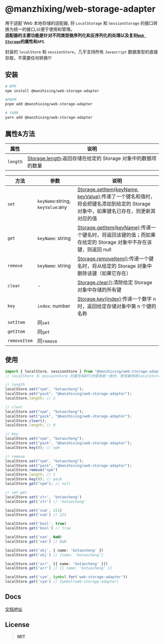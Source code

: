 # @manzhixing/web-storage-adapter

用于适配 Web 本地存储的适配器, 将 `LocalStorage` 和 `SessionStorage` 的接口转换为统一的接口,以便于使用和管理。  
**适配器的主要功能是针对不同类型做序列化和反序列化的处理以及复刻[`Web Storage`](https://developer.mozilla.org/zh-CN/docs/Web/API/Storage)的属性和`API`**.

封装的 `localStore` 和 `sessionStore`，几乎支持所有 `Javascript` 数据类型的直接存取，不需要任何转换!!!

## 安装

```sh
# NPM
npm install @manzhixing/web-storage-adapter

#PNPM
pnpm add @manzhixing/web-storage-adapter

# YARN
yarn add @manzhixing/web-storage-adapter
```

## 属性&方法

|属性|说明|
|---|---|
|`length`|[Storage.length](https://developer.mozilla.org/zh-CN/docs/Web/API/Storage/length):返回存储在给定的 Storage 对象中的数据项的数量|

|方法|参数|说明|
|---|---|---|
|`set`|`keyName`:string, `keyValue`:any|[Storage.setItem(keyName, keyValue)](https://developer.mozilla.org/zh-CN/docs/Web/API/Storage/setItem):传递了一个键名和值时，将会把键名添加到给定的 Storage 对象中，如果键名已存在，则更新其对应的值|
|`get`|`keyName`: string|[Storage.getItem(keyName)](https://developer.mozilla.org/zh-CN/docs/Web/API/Storage/getItem):传递一个键名时，将返回该键的值；而如果在给定的 Storage 对象中不存在该键，则返回 null|
|`remove`|`keyName`: string|[Storage.removeItem()](https://developer.mozilla.org/zh-CN/docs/Web/API/Storage/removeItem):传递一个键名时，将从给定的 Storage 对象中删除该键（如果它存在）|
|`clear`|-|[Storage.clear()](https://developer.mozilla.org/zh-CN/docs/Web/API/Storage/clear):清除给定 Storage 对象中存储的所有键|
|`key`|`index`: number|[Storage.key(index)](https://developer.mozilla.org/zh-CN/docs/Web/API/Storage/key):传递一个数字 n 时，返回给定存储对象中第 n 个键的名称|
|`setItem`|同`set`|
|`getItem`|同`get`|
|`removeItem`|同`remove`|

## 使用

```ts
import { localStore, sessionStore } from "@manzhixing/web-storage-adapter";
// localStore 与 sessionStore 的属性和API的使用是一致的，使用案例用localStore做演示。

// length
localStore.set("npm", "botaocheng");
localStore.set("pack", "@manzhixing/web-storage-adapter");
localStore.length; // 2

// clear
localStore.set("npm", "botaocheng");
localStore.set("pack", "@manzhixing/web-storage-adapter");
localStore.clear();
localStore.length; // 0

// key
localStore.set("npm", "botaocheng");
localStore.set("pack", "@manzhixing/web-storage-adapter");
localStore.key(0); // npm

// remove
localStore.set("npm", "botaocheng");
localStore.set("pack", "@manzhixing/web-storage-adapter");
localStore.remove("npm")
localStore.length; // 1
localStore.key(0); // pack
localStore.get("npm"); // null

// set-get 
localStore.set('str', 'botaocheng')
localStore.get('str') // 'botaocheng'

localStore.set('num', 221)
localStore.get('num') // 221

localStore.set('bool', true)
localStore.get('bool') // true

localStore.set('nan', NaN)
localStore.get('nan') // NaN

localStore.set('obj', { name: 'botaocheng' })
localStore.get('obj') // {name: 'botaocheng'}

localStore.set('arr', [{ name: 'botaocheng' }])
localStore.get('arr') // [{ name: 'botaocheng' }]

localStore.set('sym', Symbol.for('web-storage-adapter'))
localStore.get('sym') // Symbol(web-storage-adapter)
```

## Docs

[文档地址](https://chengbotao.github.io/utilsxy/web-storage-adapter)

## License

> **MIT**